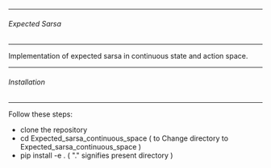 -------------------------
###### Expected Sarsa
--------------------

Implementation of expected sarsa in continuous state and action space.  


-------------------------
###### Installation 
--------------------
Follow these steps: 
   * clone the repository
   * cd Expected_sarsa_continuous_space  ( to Change directory to Expected_sarsa_continuous_space )
   * pip install -e .   ( "." signifies present directory )
